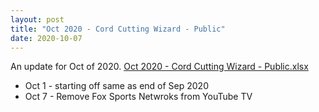 ```yaml
---
layout: post
title: "Oct 2020 - Cord Cutting Wizard - Public"
date: 2020-10-07
---
```

<p>An update for Oct of 2020. <a href="/Oct 2020 - Cord Cutting Wizard - Public.xlsx">Oct 2020 - Cord Cutting Wizard - Public.xlsx</a>
  <p>
    <ul>
      <li>Oct 1 - starting off same as end of Sep 2020
      <li>Oct 7 - Remove Fox Sports Netwroks from YouTube TV
